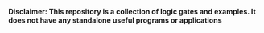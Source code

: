 **Disclaimer: This repository is a collection of logic gates and examples. It does not have any standalone useful programs or applications**
